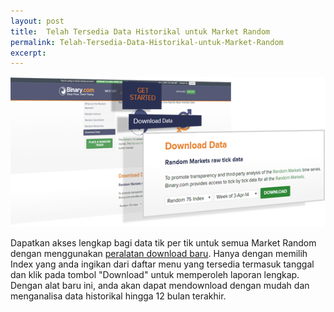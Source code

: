 ```yaml
---
layout: post
title:  Telah Tersedia Data Historikal untuk Market Random 
permalink: Telah-Tersedia-Data-Historikal-untuk-Market-Random 
excerpt:
---
```


[![](/post_images/24673887_orig.png)](https://www.binary.com/get-started/random-markets?l=ID&utm_medium=social&utm_source=blog&utm_content=whatsnew#random_download)

Dapatkan akses lengkap bagi data tik per tik untuk semua Market Random dengan menggunakan [peralatan download baru](https://www.binary.com/get-started/random-markets?l=ID&utm_medium=social&utm_source=blog&utm_content=whatsnew#random_download). Hanya dengan memilih Index yang anda ingikan dari daftar menu yang tersedia termasuk tanggal dan klik pada tombol "Download" untuk memperoleh laporan lengkap. Dengan alat baru ini, anda akan dapat mendownload dengan mudah dan menganalisa data historikal hingga 12 bulan terakhir.

